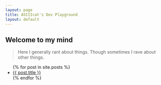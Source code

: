 ```yaml
---
layout: page
title: ASCIIcat's Dev Playground
layout: default
---
```

## [](#header-2) Welcome to my mind

> Here I generally rant about things.
> Though sometimes I rave about other things.

<ul>
  {% for post in site.posts %}
    <li>
      <a href="{{ post.url }}">{{ post.title }}</a>
    </li>
  {% endfor %}
</ul>
